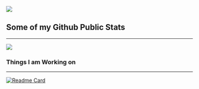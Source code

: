 <a href="https://github.com/anuraghazra/github-readme-stats">
  <img align="center" src="https://werewlf.com/assets/github.png" />
</a>

## Some of my Github Public Stats

---

<a href="https://github.com/anuraghazra/github-readme-stats">
  <img align="center" src="https://github-readme-stats.vercel.app/api?username=emoss08&show_icons=true&theme=radical" />
</a>

### Things I am Working on

---

[![Readme Card](https://github-readme-stats.vercel.app/api/pin/?username=MontaApplication&repo=monta&show_owner&theme=radical)](https://github.com/anuraghazra/github-readme-stats)
